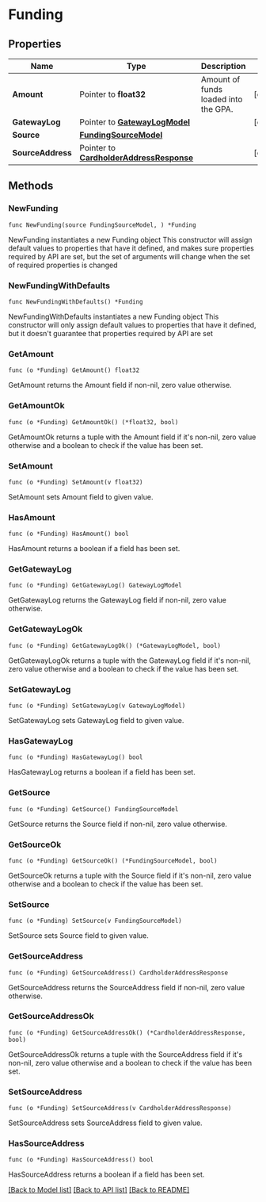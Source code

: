 # Funding

## Properties

Name | Type | Description | Notes
------------ | ------------- | ------------- | -------------
**Amount** | Pointer to **float32** | Amount of funds loaded into the GPA. | [optional] 
**GatewayLog** | Pointer to [**GatewayLogModel**](GatewayLogModel.md) |  | [optional] 
**Source** | [**FundingSourceModel**](FundingSourceModel.md) |  | 
**SourceAddress** | Pointer to [**CardholderAddressResponse**](CardholderAddressResponse.md) |  | [optional] 

## Methods

### NewFunding

`func NewFunding(source FundingSourceModel, ) *Funding`

NewFunding instantiates a new Funding object
This constructor will assign default values to properties that have it defined,
and makes sure properties required by API are set, but the set of arguments
will change when the set of required properties is changed

### NewFundingWithDefaults

`func NewFundingWithDefaults() *Funding`

NewFundingWithDefaults instantiates a new Funding object
This constructor will only assign default values to properties that have it defined,
but it doesn't guarantee that properties required by API are set

### GetAmount

`func (o *Funding) GetAmount() float32`

GetAmount returns the Amount field if non-nil, zero value otherwise.

### GetAmountOk

`func (o *Funding) GetAmountOk() (*float32, bool)`

GetAmountOk returns a tuple with the Amount field if it's non-nil, zero value otherwise
and a boolean to check if the value has been set.

### SetAmount

`func (o *Funding) SetAmount(v float32)`

SetAmount sets Amount field to given value.

### HasAmount

`func (o *Funding) HasAmount() bool`

HasAmount returns a boolean if a field has been set.

### GetGatewayLog

`func (o *Funding) GetGatewayLog() GatewayLogModel`

GetGatewayLog returns the GatewayLog field if non-nil, zero value otherwise.

### GetGatewayLogOk

`func (o *Funding) GetGatewayLogOk() (*GatewayLogModel, bool)`

GetGatewayLogOk returns a tuple with the GatewayLog field if it's non-nil, zero value otherwise
and a boolean to check if the value has been set.

### SetGatewayLog

`func (o *Funding) SetGatewayLog(v GatewayLogModel)`

SetGatewayLog sets GatewayLog field to given value.

### HasGatewayLog

`func (o *Funding) HasGatewayLog() bool`

HasGatewayLog returns a boolean if a field has been set.

### GetSource

`func (o *Funding) GetSource() FundingSourceModel`

GetSource returns the Source field if non-nil, zero value otherwise.

### GetSourceOk

`func (o *Funding) GetSourceOk() (*FundingSourceModel, bool)`

GetSourceOk returns a tuple with the Source field if it's non-nil, zero value otherwise
and a boolean to check if the value has been set.

### SetSource

`func (o *Funding) SetSource(v FundingSourceModel)`

SetSource sets Source field to given value.


### GetSourceAddress

`func (o *Funding) GetSourceAddress() CardholderAddressResponse`

GetSourceAddress returns the SourceAddress field if non-nil, zero value otherwise.

### GetSourceAddressOk

`func (o *Funding) GetSourceAddressOk() (*CardholderAddressResponse, bool)`

GetSourceAddressOk returns a tuple with the SourceAddress field if it's non-nil, zero value otherwise
and a boolean to check if the value has been set.

### SetSourceAddress

`func (o *Funding) SetSourceAddress(v CardholderAddressResponse)`

SetSourceAddress sets SourceAddress field to given value.

### HasSourceAddress

`func (o *Funding) HasSourceAddress() bool`

HasSourceAddress returns a boolean if a field has been set.


[[Back to Model list]](../README.md#documentation-for-models) [[Back to API list]](../README.md#documentation-for-api-endpoints) [[Back to README]](../README.md)


